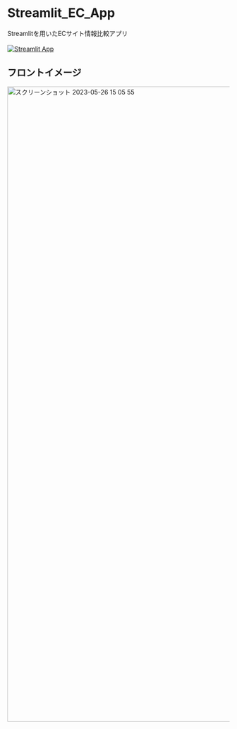 # Streamlit_EC_App
Streamlitを用いたECサイト情報比較アプリ <br><br>
[![Streamlit App](https://static.streamlit.io/badges/streamlit_badge_black_white.svg)](https://yugensato-streamlit-ec-app-app-zr6vny.streamlit.app/)

## フロントイメージ
<img width="1440" alt="スクリーンショット 2023-05-26 15 05 55" src="https://github.com/YugenSato/Streamlit_EC_App/assets/109504096/a41a45b7-665b-47ab-bd5b-a1955343dabe">

